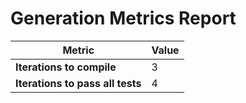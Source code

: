 # Generation Metrics Report

| Metric                          | Value     |
|---------------------------------|-----------|
| **Iterations to  compile**      | 3         |
| **Iterations to pass all tests**| 4         |

